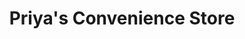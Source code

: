 ---
title: "Priya's Convenience Store"
url: /hampton-wick/priyas-convenience-store/
shop: convenience
---